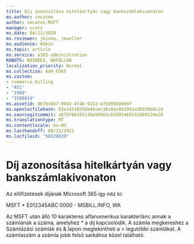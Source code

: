 ```yaml
---
title: Díj azonosítása hitelkártyán vagy bankszámlakivonaton
ms.author: cmcatee
author: cmcatee-MSFT
manager: scotv
ms.date: 04/21/2020
ms.reviewer: jkinma, jmueller
ms.audience: Admin
ms.topic: article
ms.service: o365-administration
ROBOTS: NOINDEX, NOFOLLOW
localization_priority: Normal
ms.collection: Adm_O365
ms.custom:
- commerce_billing
- "451"
- "1960"
- "1500019"
ms.assetid: db7b34b7-0843-4f4b-9222-bfb998b860df
ms.openlocfilehash: 82e14310556b46cec30c8ec861992a36930b6c2d
ms.sourcegitcommit: ab75f66355116e995b3cb5505465b31989339e28
ms.translationtype: MT
ms.contentlocale: hu-HU
ms.lasthandoff: 08/13/2021
ms.locfileid: "58320839"
---
```

# <a name="how-to-identify-a-charge-on-your-credit-card-or-bank-statement"></a>Díj azonosítása hitelkártyán vagy bankszámlakivonaton

Az előfizetések díjának Microsoft 365 így néz ki:
  
MSFT \* E012345ABC 0000 - MSBILL.INFO, WA
  
Az MSFT után álló 10 karakteres alfanumerikus karakterlánc annak a számlának a száma, amelyhez \* a díj kapcsolódik. A számla megkereshez a  Számlázási számlák és & lapon megtekintheti a \> [](https://go.microsoft.com/fwlink/p/?linkid=848039) legutóbbi számlákat. A számlaszám a számla jobb felső sarkához közel található.